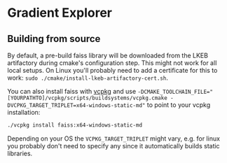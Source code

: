 # Gradient Explorer


## Building from source
By default, a pre-build faiss library will be downloaded from the LKEB artifactory during cmake's configuration step.
This might not work for all local setups.
On Linux you'll probably need to add a certificate for this to work: `sudo ./cmake/install-lkeb-artifactory-cert.sh`.

You can also install faiss with [vcpkg](https://github.com/microsoft/vcpkg) and use `-DCMAKE_TOOLCHAIN_FILE="[YOURPATHTO]/vcpkg/scripts/buildsystems/vcpkg.cmake -DVCPKG_TARGET_TRIPLET=x64-windows-static-md"` to point to your vcpkg installation:
```bash
./vcpkg install faiss:x64-windows-static-md
```
Depending on your OS the `VCPKG_TARGET_TRIPLET` might vary, e.g. for linux you probably don't need to specify any since it automatically builds static libraries.
